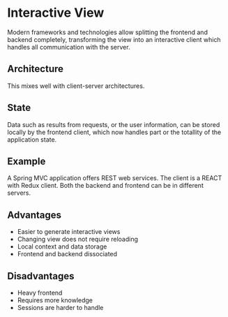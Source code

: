 # Interactive View

Modern frameworks and technologies allow splitting the frontend and backend completely, transforming the view into an interactive client which handles all communication with the server.

## Architecture

This mixes well with client-server architectures.

## State

Data such as results from requests, or the user information, can be stored locally by the frontend client, which now handles part or the totallity of the application state.

## Example

A Spring MVC application offers REST web services. The client is a REACT with Redux client. Both the backend and frontend can be in different servers.

## Advantages

* Easier to generate interactive views
* Changing view does not require reloading
* Local context and data storage
* Frontend and backend dissociated

## Disadvantages

* Heavy frontend
* Requires more knowledge
* Sessions are harder to handle

